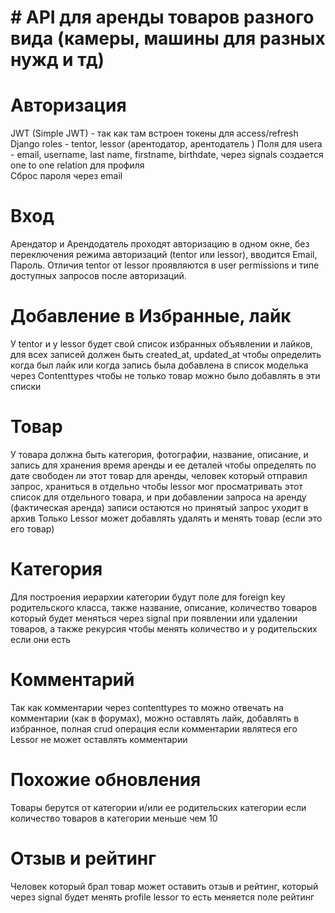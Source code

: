 # # API для аренды товаров разного вида (камеры, машины для разных нужд и тд)
# Авторизация
JWT (Simple JWT) - так как там встроен токены для access/refresh
Django roles - tentor, lessor (арентодатор, арентодатель )
Поля для usera - email, username, last name, firstname, birthdate,
через signals создается one to one relation для профиля  
Сброс пароля через email

# Вход
Арендатор и Арендодатель проходят авторизацию в одном окне, без переключения режима авторизаций (tentor или lessor), вводится Email, Пароль. Отличия tentor от lessor проявляются в user permissions и типе доступных запросов после авторизаций. 

# Добавление в Избранные, лайк
У tentor и у lessor будет свой список избранных объявлении и лайков, для всех записей должен быть created_at, updated_at чтобы определить когда был лайк или когда запись была добавлена в список моделька через Contenttypes чтобы не только товар можно было добавлять в эти списки

# Товар 
У товара должна быть категория, фотографии, название, описание, и запись для хранения время аренды и ее деталей чтобы определять по дате свободен ли этот товар для аренды, человек который отправил запрос, храниться в отдельно чтобы lessor мог просматривать этот список для отдельного товара, и при добавлении запроса на аренду (фактическая аренда) записи остаются но принятый запрос уходит в архив
	Только Lessor может добавлять удалять и менять товар (если это его товар)

# Категория 
Для построения иерархии категории будут поле для foreign key родительского класса, также название, описание, количество товаров который будет меняться через signal при появлении или удалении товаров, а также рекурсия чтобы менять количество и у родительских если они есть

# Комментарий
Так как комментарии через contenttypes то можно отвечать на комментарии (как в форумах), можно оставлять лайк, добавлять в избранное, полная crud операция если комментарии являтеся его 
	Lessor не может оставлять комментарии

# Похожие обновления
Товары берутся от категории и/или ее родительских категории если количество товаров в категории меньше чем 10

# Отзыв и рейтинг
Человек который брал товар может оставить отзыв и рейтинг, который через signal будет менять profile lessor то есть меняется поле рейтинг
